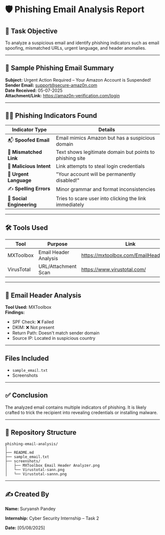 # 🛡️ Phishing Email Analysis Report

## 📌 Task Objective
To analyze a suspicious email and identify phishing indicators such as email spoofing, mismatched URLs, urgent language, and header anomalies.

---

## 📧 Sample Phishing Email Summary

**Subject:** Urgent Action Required – Your Amazon Account is Suspended!  
**Sender Email:** support@secure-amaz0n.com  
**Date Received:** 05-07-2025  
**Attachment/Link:** https://amaz0n-verification.com/login

---

## 🕵️‍♂️ Phishing Indicators Found

| Indicator Type         | Details                                                                 |
|------------------------|-------------------------------------------------------------------------|
| 📬 **Spoofed Email**    | Email mimics Amazon but has a suspicious domain                        |
| 🔗 **Mismatched Link**  | Text shows legitimate domain but points to phishing site               |
| 🧾 **Malicious Intent** | Link attempts to steal login credentials                                |
| 📢 **Urgent Language**  | "Your account will be permanently disabled!"                           |
| ✍️ **Spelling Errors**  | Minor grammar and format inconsistencies                               |
| 🧠 **Social Engineering** | Tries to scare user into clicking the link immediately                 |

---

## 🛠️ Tools Used

| Tool                  | Purpose                            | Link                                             |
|-----------------------|------------------------------------|--------------------------------------------------|
| MXToolbox             | Email Header Analysis              | https://mxtoolbox.com/EmailHeaders.aspx          |
| VirusTotal            | URL/Attachment Scan                | https://www.virustotal.com/                      |

---

## 🧪 Email Header Analysis

**Tool Used:** MXToolbox  
**Findings:**
- SPF Check: ❌ Failed  
- DKIM: ❌ Not present  
- Return Path: Doesn't match sender domain  
- Source IP: Located in suspicious country

---

## Files Included
- `sample_email.txt`
- Screenshots

---

## ✅ Conclusion

The analyzed email contains multiple indicators of phishing. It is likely crafted to trick the recipient into revealing credentials or installing malware.

---

## 📂 Repository Structure

```
phishing-email-analysis/
│
├── README.md
├── sample_email.txt
├── screenshots/
│   ├── MXToolbox Email Header Analyzer.png
│   └── Virustotal-sann.png
│   └── Virustotal-sannn.png
```

---

## ✍️ Created By

**Name:** Suryansh Pandey

**Internship:** Cyber Security Internship – Task 2  

**Date:** [05/08/2025]
